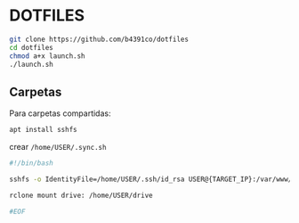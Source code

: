 # DOTFILES

```sh
git clone https://github.com/b4391co/dotfiles
cd dotfiles
chmod a+x launch.sh
./launch.sh
```

## Carpetas

Para carpetas compartidas:

```sh
apt install sshfs
```

crear `/home/USER/.sync.sh`

```sh
#!/bin/bash

sshfs -o IdentityFile=/home/USER/.ssh/id_rsa USER@{TARGET_IP}:/var/www/html/hugo/content /home/USER/rpi

rclone mount drive: /home/USER/drive

#EOF
```
